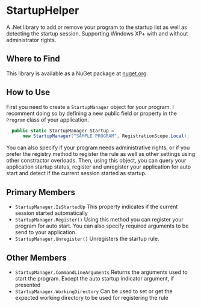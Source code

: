 # StartupHelper
A .Net library to add or remove your program to the startup list as well as detecting the startup session. Supporting Windows XP+ with and without administrator rights.

## Where to Find
This library is available as a NuGet package at [nuget.org](https://www.nuget.org/packages/StartupHelper/).


## How to Use
First you need to create a `StartupManager` object for your program. I recomment doing so by defining a new public field or property in the `Program` class of your application.
```C#
  public static StartupManager Startup = 
      new StartupManager("SAMPLE PROGRAM", RegistrationScope.Local);
```

You can also specify if your program needs administrative rights, or if you prefer the registry method to register the rule as well as other settings using other constractor overloads.
Then, using this object, you can query your application startup status, register and unregister your application for auto start and detect if the current session started as startup.

## Primary Members
* `StartupManager.IsStartedUp` This property indicates if the current session started automatically
* `StartupManager.Register()` Using this method you can register your program for auto start. You can also specify required arguments to be send to your application.
* `StartupManager.Unregister()` Unregisters the startup rule.

## Other Members
* `StartupManager.CommandLineArguments` Returns the arguments used to start the program. Except the auto startup indicator argument, if presented
* `StartupManager.WorkingDirectory` Can be used to set or get the expected working directory to be used for registering the rule
